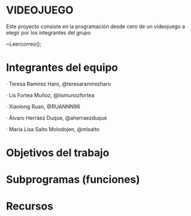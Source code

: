 # VIDEOJUEGO

Este proyecto consiste en la programación desde cero de un videojuego a elegir por los integrantes del grupo

~Leercorreo();
# Integrantes del equipo

 · Teresa Ramírez Haro, @teresaramirezharo
 
 · Lis Fortea Muñoz, @lismunozfortea
 
 · Xiaolong Ruan, @RUANNN96
 
 · Álvaro Herráez Duque, @aherraezduque
 
 · María Lisa Salto Molodojen, @mlsalto
	
 
 
 # Objetivos del trabajo
 
 
 
 # Subprogramas (funciones)
 
 
 
 # Recursos
